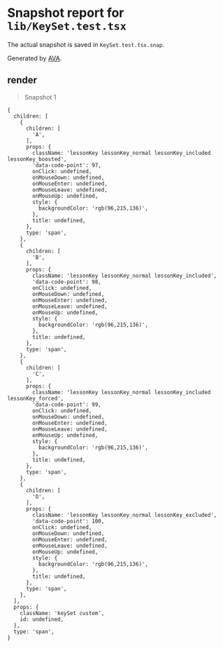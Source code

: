 # Snapshot report for `lib/KeySet.test.tsx`

The actual snapshot is saved in `KeySet.test.tsx.snap`.

Generated by [AVA](https://avajs.dev).

## render

> Snapshot 1

    {
      children: [
        {
          children: [
            'A',
          ],
          props: {
            className: 'lessonKey lessonKey_normal lessonKey_included lessonKey_boosted',
            'data-code-point': 97,
            onClick: undefined,
            onMouseDown: undefined,
            onMouseEnter: undefined,
            onMouseLeave: undefined,
            onMouseUp: undefined,
            style: {
              backgroundColor: 'rgb(96,215,136)',
            },
            title: undefined,
          },
          type: 'span',
        },
        {
          children: [
            'B',
          ],
          props: {
            className: 'lessonKey lessonKey_normal lessonKey_included',
            'data-code-point': 98,
            onClick: undefined,
            onMouseDown: undefined,
            onMouseEnter: undefined,
            onMouseLeave: undefined,
            onMouseUp: undefined,
            style: {
              backgroundColor: 'rgb(96,215,136)',
            },
            title: undefined,
          },
          type: 'span',
        },
        {
          children: [
            'C',
          ],
          props: {
            className: 'lessonKey lessonKey_normal lessonKey_included lessonKey_forced',
            'data-code-point': 99,
            onClick: undefined,
            onMouseDown: undefined,
            onMouseEnter: undefined,
            onMouseLeave: undefined,
            onMouseUp: undefined,
            style: {
              backgroundColor: 'rgb(96,215,136)',
            },
            title: undefined,
          },
          type: 'span',
        },
        {
          children: [
            'D',
          ],
          props: {
            className: 'lessonKey lessonKey_normal lessonKey_excluded',
            'data-code-point': 100,
            onClick: undefined,
            onMouseDown: undefined,
            onMouseEnter: undefined,
            onMouseLeave: undefined,
            onMouseUp: undefined,
            style: {
              backgroundColor: 'rgb(96,215,136)',
            },
            title: undefined,
          },
          type: 'span',
        },
      ],
      props: {
        className: 'keySet custom',
        id: undefined,
      },
      type: 'span',
    }

